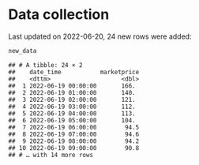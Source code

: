 Data collection
================

Last updated on 2022-06-20, 24 new rows were added:

``` r
new_data
```

    ## # A tibble: 24 × 2
    ##    date_time           marketprice
    ##    <dttm>                    <dbl>
    ##  1 2022-06-19 00:00:00       166. 
    ##  2 2022-06-19 01:00:00       140. 
    ##  3 2022-06-19 02:00:00       121. 
    ##  4 2022-06-19 03:00:00       112. 
    ##  5 2022-06-19 04:00:00       113. 
    ##  6 2022-06-19 05:00:00       104. 
    ##  7 2022-06-19 06:00:00        94.5
    ##  8 2022-06-19 07:00:00        94.6
    ##  9 2022-06-19 08:00:00        94.2
    ## 10 2022-06-19 09:00:00        90.8
    ## # … with 14 more rows
